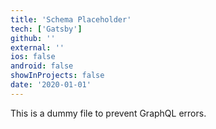 ```yaml
---
title: 'Schema Placeholder'
tech: ['Gatsby']
github: ''
external: ''
ios: false
android: false
showInProjects: false
date: '2020-01-01'
---
```


This is a dummy file to prevent GraphQL errors.
